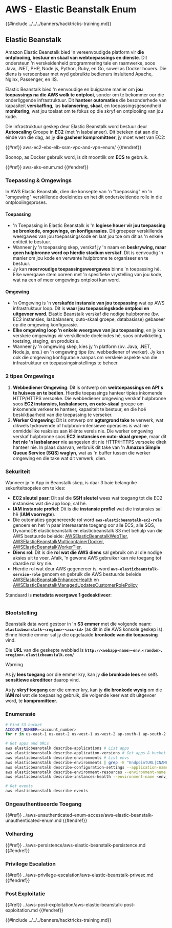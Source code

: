 # AWS - Elastic Beanstalk Enum

{{#include ../../../banners/hacktricks-training.md}}

## Elastic Beanstalk

Amazon Elastic Beanstalk bied 'n vereenvoudigde platform vir **die ontplooiing, bestuur en skaal van webtoepassings en dienste**. Dit ondersteun 'n verskeidenheid programmering tale en raamwerke, soos Java, .NET, PHP, Node.js, Python, Ruby, en Go, sowel as Docker houers. Die diens is versoenbaar met wyd gebruikte bedieners insluitend Apache, Nginx, Passenger, en IIS.

Elastic Beanstalk bied 'n eenvoudige en buigsame manier om **jou toepassings na die AWS wolk te ontplooi**, sonder om te bekommer oor die onderliggende infrastruktuur. Dit **hanteer outomaties** die besonderhede van kapasiteit **verskaffing**, las **balansering**, **skaal**, en toepassingsgesondheid **monitering**, wat jou toelaat om te fokus op die skryf en ontplooiing van jou kode.

Die infrastruktuur geskep deur Elastic Beanstalk word bestuur deur **Autoscaling** Groepe in **EC2** (met 'n lasbalanser). Dit beteken dat aan die einde van die dag, as jy **die gasheer kompromitteer**, jy moet weet van EC2:

{{#ref}}
aws-ec2-ebs-elb-ssm-vpc-and-vpn-enum/
{{#endref}}

Boonop, as Docker gebruik word, is dit moontlik om **ECS** te gebruik.

{{#ref}}
aws-eks-enum.md
{{#endref}}

### Toepassing & Omgewings

In AWS Elastic Beanstalk, dien die konsepte van 'n "toepassing" en 'n "omgewing" verskillende doeleindes en het dit onderskeidende rolle in die ontplooiingsproses.

#### Toepassing

- 'n Toepassing in Elastic Beanstalk is 'n **logiese houer vir jou toepassing se bronkode, omgewings, en konfigurasies**. Dit groepeer verskillende weergawes van jou toepassingskode en laat jou toe om dit as 'n enkele entiteit te bestuur.
- Wanneer jy 'n toepassing skep, verskaf jy 'n naam en **beskrywing, maar geen hulpbronne word op hierdie stadium verskaf**. Dit is eenvoudig 'n manier om jou kode en verwante hulpbronne te organiseer en te bestuur.
- Jy kan **meervoudige toepassingsweergawes** binne 'n toepassing hê. Elke weergawe stem ooreen met 'n spesifieke vrystelling van jou kode, wat na een of meer omgewings ontplooi kan word.

#### Omgewing

- 'n Omgewing is 'n **verskafde instansie van jou toepassing** wat op AWS infrastruktuur loop. Dit is **waar jou toepassingskode ontplooi en uitgevoer word**. Elastic Beanstalk verskaf die nodige hulpbronne (bv. EC2 instansies, lasbalansers, outo-skaal groepe, databasisse) gebaseer op die omgewing konfigurasie.
- **Elke omgewing loop 'n enkele weergawe van jou toepassing**, en jy kan verskeie omgewings vir verskillende doeleindes hê, soos ontwikkeling, toetsing, staging, en produksie.
- Wanneer jy 'n omgewing skep, kies jy 'n platform (bv. Java, .NET, Node.js, ens.) en 'n omgewing tipe (bv. webbediener of werker). Jy kan ook die omgewing konfigurasie aanpas om verskeie aspekte van die infrastruktuur en toepassingsinstellings te beheer.

### 2 tipes Omgewings

1. **Webbediener Omgewing**: Dit is ontwerp om **webtoepassings en API's te huisves en te bedien**. Hierdie toepassings hanteer tipies inkomende HTTP/HTTPS versoeke. Die webbediener omgewing verskaf hulpbronne soos **EC2 instansies, lasbalansers, en outo-skaal** groepe om inkomende verkeer te hanteer, kapasiteit te bestuur, en die hoë beskikbaarheid van die toepassing te verseker.
2. **Werker Omgewing**: Dit is ontwerp om **agtergrond take** te verwerk, wat dikwels tydrowende of hulpbron-intensiewe operasies is wat nie onmiddellike reaksies aan kliënte vereis nie. Die werker omgewing verskaf hulpbronne soos **EC2 instansies en outo-skaal groepe**, maar dit **het nie 'n lasbalanser** nie aangesien dit nie HTTP/HTTPS versoeke direk hanteer nie. In plaas daarvan, verbruik dit take van 'n **Amazon Simple Queue Service (SQS) waglyn**, wat as 'n buffer tussen die werker omgewing en die take wat dit verwerk, dien.

### Sekuriteit

Wanneer jy 'n App in Beanstalk skep, is daar 3 baie belangrike sekuriteitsopsies om te kies:

- **EC2 sleutel paar**: Dit sal die **SSH sleutel** wees wat toegang tot die EC2 instansies wat die app loop, sal hê.
- **IAM instansie profiel**: Dit is die **instansie profiel** wat die instansies sal hê (**IAM voorregte**).
- Die outomaties gegenereerde rol word **`aws-elasticbeanstalk-ec2-role`** genoem en het 'n paar interessante toegang oor alle ECS, alle SQS, DynamoDB elasticbeanstalk en elasticbeanstalk S3 met behulp van die AWS bestuurde beleide: [AWSElasticBeanstalkWebTier](https://us-east-1.console.aws.amazon.com/iam/home#/policies/arn:aws:iam::aws:policy/AWSElasticBeanstalkWebTier), [AWSElasticBeanstalkMulticontainerDocker](https://us-east-1.console.aws.amazon.com/iam/home#/policies/arn:aws:iam::aws:policy/AWSElasticBeanstalkMulticontainerDocker), [AWSElasticBeanstalkWorkerTier](https://us-east-1.console.aws.amazon.com/iam/home#/policies/arn:aws:iam::aws:policy/AWSElasticBeanstalkWorkerTier).
- **Diens rol**: Dit is die **rol wat die AWS diens** sal gebruik om al die nodige aksies uit te voer. Afaik, 'n gewone AWS gebruiker kan nie toegang tot daardie rol kry nie.
- Hierdie rol wat deur AWS gegenereer is, word **`aws-elasticbeanstalk-service-role`** genoem en gebruik die AWS bestuurde beleide [AWSElasticBeanstalkEnhancedHealth](https://us-east-1.console.aws.amazon.com/iam/home#/policies/arn:aws:iam::aws:policy/service-role/AWSElasticBeanstalkEnhancedHealth) en [AWSElasticBeanstalkManagedUpdatesCustomerRolePolicy](https://us-east-1.console.aws.amazon.com/iamv2/home?region=us-east-1#/roles/details/aws-elasticbeanstalk-service-role?section=permissions)

Standaard is **metadata weergawe 1 gedeaktiveer**:

<figure><img src="../../../images/image (103).png" alt=""><figcaption></figcaption></figure>

### Blootstelling

Beanstalk data word gestoor in 'n **S3 emmer** met die volgende naam: **`elasticbeanstalk-<region>-<acc-id>`** (as dit in die AWS konsole geskep is). Binne hierdie emmer sal jy die opgelaaide **bronkode van die toepassing** vind.

Die **URL** van die geskepte webblad is **`http://<webapp-name>-env.<random>.<region>.elasticbeanstalk.com/`**

> [!WARNING]
> As jy **lees toegang** oor die emmer kry, kan jy **die bronkode lees** en selfs **sensitiewe akrediteer** daarop vind.
>
> As jy **skryf toegang** oor die emmer kry, kan jy **die bronkode wysig** om die **IAM rol** wat die toepassing gebruik, die volgende keer wat dit uitgevoer word, te **kompromitteer**.

### Enumerasie
```bash
# Find S3 bucket
ACCOUNT_NUMBER=<account_number>
for r in us-east-1 us-east-2 us-west-1 us-west-2 ap-south-1 ap-south-2 ap-northeast-1 ap-northeast-2 ap-northeast-3 ap-southeast-1 ap-southeast-2 ap-southeast-3 ca-central-1 eu-central-1 eu-central-2 eu-west-1 eu-west-2 eu-west-3 eu-north-1 sa-east-1 af-south-1 ap-east-1 eu-south-1 eu-south-2 me-south-1 me-central-1; do aws s3 ls elasticbeanstalk-$r-$ACCOUNT_NUMBER 2>/dev/null && echo "Found in: elasticbeanstalk-$r-$ACCOUNT_NUMBER"; done

# Get apps and URLs
aws elasticbeanstalk describe-applications # List apps
aws elasticbeanstalk describe-application-versions # Get apps & bucket name with source code
aws elasticbeanstalk describe-environments # List envs
aws elasticbeanstalk describe-environments | grep -E "EndpointURL|CNAME"
aws elasticbeanstalk describe-configuration-settings --application-name <app_name> --environment-name <env_name>
aws elasticbeanstalk describe-environment-resources --environment-name <env_name> # Get env info such as SQS used queues
aws elasticbeanstalk describe-instances-health --environment-name <env_name> # Get the instances of an environment

# Get events
aws elasticbeanstalk describe-events
```
### Ongeauthentiseerde Toegang

{{#ref}}
../aws-unauthenticated-enum-access/aws-elastic-beanstalk-unauthenticated-enum.md
{{#endref}}

### Volharding

{{#ref}}
../aws-persistence/aws-elastic-beanstalk-persistence.md
{{#endref}}

### Privilege Escalation

{{#ref}}
../aws-privilege-escalation/aws-elastic-beanstalk-privesc.md
{{#endref}}

### Post Exploitatie

{{#ref}}
../aws-post-exploitation/aws-elastic-beanstalk-post-exploitation.md
{{#endref}}

{{#include ../../../banners/hacktricks-training.md}}
